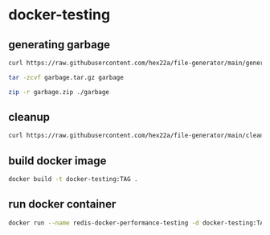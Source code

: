 # docker-testing

## generating garbage

```bash
curl https://raw.githubusercontent.com/hex22a/file-generator/main/generate_files.sh | bash -s 100000 ./garbage
```

```bash
tar -zcvf garbage.tar.gz garbage
```

```bash
zip -r garbage.zip ./garbage
```

## cleanup

```bash
curl https://raw.githubusercontent.com/hex22a/file-generator/main/cleanup.sh | bash -s ./garbage
```

## build docker image

```bash
docker build -t docker-testing:TAG .
```

## run docker container

```bash
docker run --name redis-docker-performance-testing -d docker-testing:TAG
```